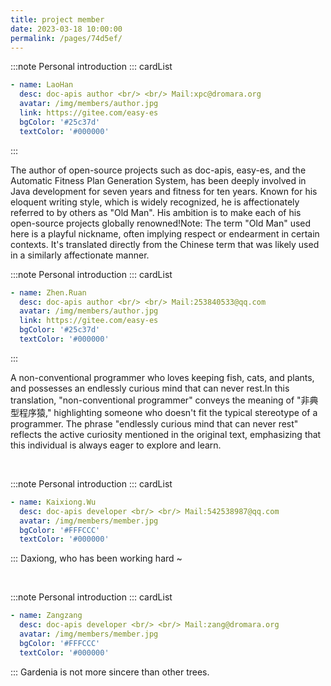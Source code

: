 ```yaml
---
title: project member
date: 2023-03-18 10:00:00
permalink: /pages/74d5ef/
---
```

:::note Personal introduction
::: cardList
```yaml
- name: LaoHan
  desc: doc-apis author <br/> <br/> Mail:xpc@dromara.org
  avatar: /img/members/author.jpg
  link: https://gitee.com/easy-es
  bgColor: '#25c37d'
  textColor: '#000000'
```
:::

The author of open-source projects such as doc-apis, easy-es, and the Automatic Fitness Plan Generation System, has been deeply involved in Java development for seven years and fitness for ten years. Known for his eloquent writing style, which is widely recognized, he is affectionately referred to by others as "Old Man". His ambition is to make each of his open-source projects globally renowned!Note: The term "Old Man" used here is a playful nickname, often implying respect or endearment in certain contexts. It's translated directly from the Chinese term that was likely used in a similarly affectionate manner.
<br/>

:::note Personal introduction
::: cardList
```yaml
- name: Zhen.Ruan
  desc: doc-apis author <br/> <br/> Mail:253840533@qq.com
  avatar: /img/members/author.jpg
  link: https://gitee.com/easy-es
  bgColor: '#25c37d'
  textColor: '#000000'
```
:::

A non-conventional programmer who loves keeping fish, cats, and plants, and possesses an endlessly curious mind that can never rest.In this translation, "non-conventional programmer" conveys the meaning of "非典型程序猿," highlighting someone who doesn't fit the typical stereotype of a programmer. The phrase "endlessly curious mind that can never rest" reflects the active curiosity mentioned in the original text, emphasizing that this individual is always eager to explore and learn.

<br/>

:::note Personal introduction
::: cardList
```yaml
- name: Kaixiong.Wu
  desc: doc-apis developer <br/> <br/> Mail:542538987@qq.com
  avatar: /img/members/member.jpg
  bgColor: '#FFFCCC'
  textColor: '#000000'
```
:::
Daxiong, who has been working hard ~

<br/>

:::note Personal introduction
::: cardList
```yaml
- name: Zangzang
  desc: doc-apis developer <br/> <br/> Mail:zang@dromara.org
  avatar: /img/members/member.jpg
  bgColor: '#FFFCCC'
  textColor: '#000000'
```
:::
Gardenia is not more sincere than other trees.



